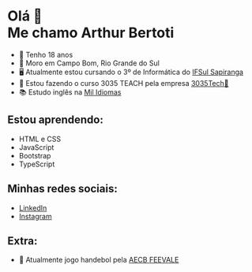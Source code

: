 # Olá 👋 <br> Me chamo Arthur Bertoti

- 🙂 Tenho 18 anos
- 📌 Moro em Campo Bom, Rio Grande do Sul
- 🖥️ Atualmente estou cursando o 3º de Informática do [IFSul Sapiranga](https://www.instagram.com/ifsulsapiranga/)
- 🚀 Estou fazendo o curso 3035 TEACH pela empresa [3035Tech💜](https://www.linkedin.com/company/3035-tech/)
- 📚 Estudo inglês na [Mil Idiomas](https://www.instagram.com/milidiomas/)

## Estou aprendendo:
- HTML e CSS
- JavaScript
- Bootstrap
- TypeScript

## Minhas redes sociais:
- [LinkedIn](https://www.linkedin.com/in/arthurbertoti/)
- [Instagram](https://www.instagram.com/arthur_bertoti/)

## Extra:
- 🤾‍ Atualmente jogo handebol pela [AECB FEEVALE](https://www.instagram.com/handebol.campobom/)
<!--


**arthurbertoti/arthurbertoti** is a ✨ _special_ ✨ repository because its `README.md` (this file) appears on your GitHub profile.

Here are some ideas to get you started:

- 🔭 I’m currently working on ...

- 👯 I’m looking to collaborate on ...
- 🤔 I’m looking for help with ...
- 💬 Ask me about ...
- 📫 How to reach me:
-->
